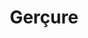 ---
published: true
title: Gerçure
collection: ailleurs
release_date: '2016-03-28 00:00:00'
image:
    user/pages/01.Emissions/ailleurs-124/ouiedire_ailleurs-124_cover-1.png: { name: ouiedire_ailleurs-124_cover-1.png, type: image/png, size: 286318, path: user/pages/01.Emissions/ailleurs-124/ouiedire_ailleurs-124_cover-1.png }
number: '124'
slug: ailleurs-124
taxonomy:
    dj: Sudori
    artist: ['A*Class', 'Adult Ery', 'Alvi & The Alviettes', 'Art Bears', Autechre, Barberos, 'Big Hair', 'Blago Bung', 'Bonde De Role', 'Bruno & Michel Are Smiling + Skipperrr', CMemi, 'Catherine Jauniaux &Tim Hogins', 'Claude Anthonioz & Jean Humenry', 'Confessional Quartet', 'Dennis DJ', 'Deux Boules Vanille', Dev/Null, 'Die Doraus & Die Marinas', 'Drinking Elecrtricity', 'Duflan Duflan', Echokrank, 'Ergo Phizmiz', 'Escape From New York', 'Goto 80', 'Guernica- Koujo Kengaku', 'Hassan K', 'Have A Few Get Some', Honeymoons, 'J''espère qu''on fait (pas) ça pour rien', 'Jonzun Crew', Kosmolock, 'Le Matin', 'Luke Campbell', 'MC Luscious', 'Maggatron Crushing Crew', 'Michael Forshaw', 'Mick Milk', 'Os Tchutchucos', Pankow, Phew, 'Pia Burnette & Felix Kubin', 'Pink Violence', 'Pulp Music', 'Rraouhhh !', Sensational, 'Sexual Harrassment', 'Sir Mix-A-Lot', 'Sister Iodine', Space, 'The Horrorist', 'The Little Dabs', 'The Moontrekkers', 'The Wirtschaftwunder', 'Yasuaki Shimizu']
playlists:
    - { title: null, tracks: [{ timecode: '00:00:00', artists: ['J''espère qu''on fait (pas) ça pour rien'], title: '' }, { timecode: '00:00:29', artists: ['Catherine Jauniaux &Tim Hogins'], title: 'Sweet Smell' }, { timecode: '00:01:27', artists: ['The Moontrekkers'], title: 'Night Of The Vampire' }, { timecode: '00:03:50', artists: ['Drinking Elecrtricity'], title: 'Discord Dance' }, { timecode: '00:06:55', artists: ['Mick Milk'], title: 'Alexander The Great' }, { timecode: '00:09:27', artists: [Space], title: 'Love In Space' }, { timecode: '00:12:36', artists: ['Blago Bung'], title: 'Hans Kyss' }, { timecode: '00:14:49', artists: ['Die Doraus & Die Marinas'], title: Lokomotivführer }, { timecode: '00:17:33', artists: ['The Wirtschaftwunder'], title: 'Der Kommissar' }, { timecode: '00:20:08', artists: ['Confessional Quartet'], title: 'Bologna Rock' }, { timecode: '00:23:13', artists: ['Claude Anthonioz & Jean Humenry'], title: 'Descente De Police Chez Les Faux-Monnayeurs' }, { timecode: '00:24:45', artists: ['Adult Ery'], title: 'Happy Funeral' }, { timecode: '00:27:28', artists: ['Big Hair'], title: 'Puppet On A String' }, { timecode: '00:30:15', artists: ['Pink Violence'], title: 'Sobre O Estupido Fascismo Cotidiano' }, { timecode: '00:31:14', artists: ['Art Bears'], title: 'Rats & Monkeys' }, { timecode: '00:34:00', artists: ['Pulp Music'], title: 'Low Flying Aircraft' }, { timecode: '00:36:08', artists: [Pankow], title: 'Gimme More (much more)' }, { timecode: '00:37:55', artists: [Honeymoons], title: 'The Formula Of Silence' }, { timecode: '00:41:10', artists: [CMemi], title: 'Dream''s Dream' }, { timecode: '00:43:53', artists: [Phew], title: Urahara }, { timecode: '00:48:13', artists: ['Guernica- Koujo Kengaku'], title: '' }, { timecode: '00:49:42', artists: ['The Horrorist'], title: 'Soul Of Emptiness' }, { timecode: '00:51:20', artists: [Dev/Null], title: 'Bolt Thrower In A Chinese Restaurant' }, { timecode: '00:54:10', artists: ['Sister Iodine'], title: 'Odd Devaste' }, { timecode: '00:55:25', artists: ['Bruno & Michel Are Smiling + Skipperrr'], title: 'The Red Haired Man' }, { timecode: '00:58:00', artists: ['Alvi & The Alviettes'], title: 'Mon Amour' }, { timecode: '01:00:32', artists: ['Yasuaki Shimizu'], title: 'Yune Dewa' }, { timecode: '01:04:00', artists: ['The Little Dabs'], title: E.T. }, { timecode: '01:07:05', artists: ['Maggatron Crushing Crew'], title: 'The Bass That Ate Miami' }, { timecode: '01:10:32', artists: ['Dennis DJ'], title: 'Jonathan II' }, { timecode: '01:12:15', artists: ['Bonde De Role'], title: 'Solta O Frango' }, { timecode: '01:13:55', artists: ['Os Tchutchucos'], title: 'Chapa Quente' }, { timecode: '01:16:33', artists: ['MC Luscious'], title: 'Boom ! I Got Your Boyfriend' }, { timecode: '01:17:02', artists: ['Sexual Harrassment'], title: 'You Are My Sexual Connection' }, { timecode: '01:20:28', artists: ['Michael Forshaw'], title: Cheerladers }, { timecode: '01:23:00', artists: ['Luke Campbell'], title: Scarred }, { timecode: '01:26:10', artists: ['Escape From New York'], title: 'Fire In My Heart' }, { timecode: '01:31:10', artists: ['Hassan K'], title: Sâlik }, { timecode: '01:34:25', artists: ['Deux Boules Vanille'], title: 'Oh No, Vitamines' }, { timecode: '01:39:20', artists: ['Le Matin'], title: Pool }, { timecode: '01:43:36', artists: ['Rraouhhh !'], title: Beluga }, { timecode: '01:46:35', artists: [Barberos], title: 'Hot Squash' }, { timecode: '01:49:30', artists: [Kosmolock], title: 'We Are The Tweeters' }, { timecode: '01:52:00', artists: ['Pia Burnette & Felix Kubin'], title: Antitank }, { timecode: '01:55:50', artists: ['Sir Mix-A-Lot'], title: 'Square Dance Rapv' }, { timecode: '02:00:10', artists: [Sensational], title: 'On Now' }, { timecode: '02:03:15', artists: ['Duflan Duflan'], title: 'Informacion Pasajero Y Recomendaciones' }, { timecode: '02:06:20', artists: ['A*Class'], title: 'Nightmare At The Discotheque' }, { timecode: '02:10:00', artists: ['Ergo Phizmiz'], title: 'The Sunday Bells' }, { timecode: '02:13:08', artists: ['Have A Few Get Some'], title: 'Balancing On Shit' }, { timecode: '02:15:10', artists: [Echokrank], title: 'I Hate Everybody In The Diskotheque' }, { timecode: '02:18:16', artists: ['Goto 80'], title: Mamasita }, { timecode: '02:21:33', artists: ['Jonzun Crew'], title: 'Ground Control' }, { timecode: '02:26:50', artists: [Autechre], title: 'Milk DX' }] }
presentation: "Mix Vinyle/K7/Digital   \nMerci à ceux qui m'ont permis de devenir l'acquéreur de ces pépites (Coeurs sur la main ou Impécunieux Pénitents). Enjoy  \n<https://www.mixcloud.com/sudori>  \n<https://soundcloud.com/sudori>\n\n> "
image_hd:
    user/pages/01.Emissions/ailleurs-124/ouiedire_ailleurs-124_cover_hd.png: { name: ouiedire_ailleurs-124_cover_hd.png, type: image/png, size: 716566, path: user/pages/01.Emissions/ailleurs-124/ouiedire_ailleurs-124_cover_hd.png }

---